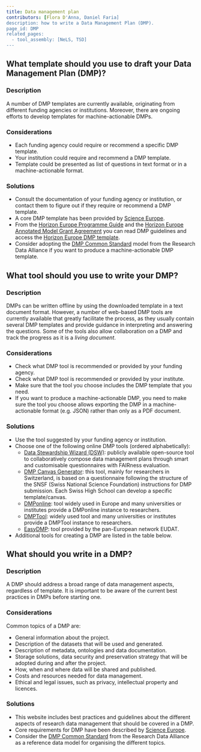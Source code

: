 ```yaml
---
title: Data management plan
contributors: [Flora D'Anna, Daniel Faria]
description: how to write a Data Management Plan (DMP).
page_id: DMP
related_pages: 
  - tool_assembly: [NeLS, TSD]
---
```



## What template should you use to draft your Data Management Plan (DMP)?

### Description

A number of DMP templates are currently available, originating from different funding agencies or institutions.
Moreover, there are ongoing efforts to develop templates for machine-actionable DMPs.

### Considerations

* Each funding agency could require or recommend a specific DMP template.
* Your institution could require and recommend a DMP template.
* Template could be presented as list of questions in text format or in a machine-actionable format.

### Solutions
* Consult the documentation of your funding agency or institution, or contact them to figure out if they require or recommend a DMP template.
* A core DMP template has been provided by [Science Europe](https://www.scienceeurope.org/our-priorities/research-data/research-data-management/).
* From the [Horizon Europe Programme Guide](https://ec.europa.eu/info/funding-tenders/opportunities/docs/2021-2027/horizon/guidance/programme-guide_horizon_en.pdf) and the [Horizon Europe Annotated Model Grant Agreement](https://ec.europa.eu/info/funding-tenders/opportunities/docs/2021-2027/common/guidance/aga_en.pdf) you can read DMP guidelines and access the [Horizon Europe DMP template](https://ec.europa.eu/info/funding-tenders/opportunities/docs/2021-2027/horizon/temp-form/report/data-management-plan-template_he_en.docx).
* Consider adopting the [DMP Common Standard](https://www.rd-alliance.org/group/dmp-common-standards-wg/outcomes/rda-dmp-common-standard-machine-actionable-data-management) model from the Research Data Alliance if you want to produce a machine-actionable DMP template.


## What tool should you use to write your DMP?

### Description
DMPs can be written offline by using the downloaded template in a text document format.
However, a number of web-based DMP tools are currently available that greatly facilitate the process, as they usually contain several DMP templates and provide guidance in interpreting and answering the questions. Some of the tools also allow collaboration on a DMP and track the progress as it is a *living document*.

### Considerations

* Check what DMP tool is recommended or provided by your funding agency.
* Check what DMP tool is recommended or provided by your institute.
* Make sure that the tool you choose includes the DMP template that you need.
* If you want to produce a machine-actionable DMP, you need to make sure the tool you choose allows exporting the DMP in a machine-actionable format (e.g. JSON) rather than only as a PDF document.

### Solutions
* Use the tool suggested by your funding agency or institution.
* Choose one of the following online DMP tools (ordered alphabetically):
  * [Data Stewardship Wizard (DSW)](https://ds-wizard.org): publicly available open-source tool to collaboratively compose data management plans through smart and customisable questionnaires with FAIRness evaluation.
  * [DMP Canvas Generator](https://dmp.vital-it.ch): this tool, mainly for researchers in Switzerland, is based on a questionnaire following the structure of the SNSF (Swiss National Science Foundation) instructions for DMP submission. Each Swiss High School can develop a specific template/canvas.
  * [DMPonline](https://dmponline.dcc.ac.uk): tool widely used in Europe and many universities or institutes provide a DMPonline instance to researchers.
  * [DMPTool](https://dmptool.org): widely used tool and many universities or institutes provide a DMPTool instance to researchers.
  * [EasyDMP](https://easydmp.no): tool provided by the pan-European network EUDAT.
* Additional tools for creating a DMP are listed in the table below.


## What should you write in a DMP?

### Description
A DMP should address a broad range of data management aspects, regardless of template. It is important to be aware of the current best practices in DMPs before starting one.

### Considerations
Common topics of a DMP are:
* General information about the project.
* Description of the datasets that will be used and generated.
* Description of metadata, ontologies and data documentation.
* Storage solutions, data security and preservation strategy that will be adopted during and after the project.
* How, when and where data will be shared and published.
* Costs and resources needed for data management.
* Ethical and legal issues, such as privacy, intellectual property and licences.

### Solutions
* This website includes best practices and guidelines about the different aspects of research data management that should be covered in a DMP.
* Core requirements for DMP have been described by [Science Europe](https://www.scienceeurope.org/our-priorities/research-data/research-data-management/).
* Consider the [DMP Common Standard](https://www.rd-alliance.org/group/dmp-common-standards-wg/outcomes/rda-dmp-common-standard-machine-actionable-data-management) from the Research Data Alliance as a reference data model for organising the different topics.
